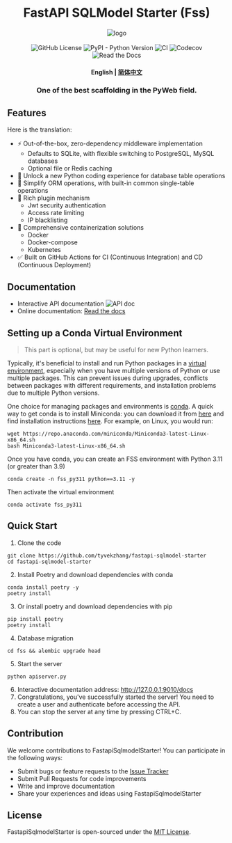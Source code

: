 <div  align="center" style="margin-top: 3%">
   <h1>
     FastAPI SQLModel Starter (Fss)
   </h1>
   <p>
     <img src="https://raw.githubusercontent.com/tyvekzhang/fastapi-sqlmodel-starter/main/docs/source/_static/img/fss.svg" alt="logo" style="vertical-align:middle; margin: 0.5%"/>
   </p>
   <p>
     <img alt="GitHub License" src="https://img.shields.io/github/license/tyvekzhang/fastapi-sqlmodel-starter">
     <img alt="PyPI - Python Version" src="https://img.shields.io/pypi/pyversions/fastapi-sqlmodel-starter">
     <img alt="CI" src="https://github.com/tyvekzhang/fastapi-sqlmodel-starter/actions/workflows/ci.yaml/badge.svg">
     <img alt="Codecov" src="https://img.shields.io/codecov/c/github/tyvekzhang/fastapi-sqlmodel-starter">
     <img alt="Read the Docs" src="https://img.shields.io/readthedocs/fastapi-sqlmodel-starter">
   </p>
   <h4>
      <p>
        <b>English</b> |
        <a href="https://github.com/tyvekzhang/fastapi-sqlmodel-starter/blob/main/README.md">简体中文</a>
     </p>
   </h4>
   <h3>
    One of the best scaffolding in the PyWeb field.
   </h3>
</div>

## Features

Here is the translation:

* ⚡ Out-of-the-box, zero-dependency middleware implementation
   - Defaults to SQLite, with flexible switching to PostgreSQL, MySQL databases
   - Optional file or Redis caching
* 🚢 Unlock a new Python coding experience for database table operations
* 🚀 Simplify ORM operations, with built-in common single-table operations
* 🎨 Rich plugin mechanism
   - Jwt security authentication
   - Access rate limiting
   - IP blacklisting
* 🐋 Comprehensive containerization solutions
  - Docker
  - Docker-compose
  - Kubernetes
* ✅ Built on GitHub Actions for CI (Continuous Integration) and CD (Continuous Deployment)

## Documentation
- Interactive API documentation
  <img alt="API doc"  src="https://raw.githubusercontent.com/tyvekzhang/fastapi-sqlmodel-starter/main/docs/img/api_doc.png">
- Online documentation: [Read the docs](https://fastapi-sqlmodel-starter.readthedocs.io/en/latest/)

## Setting up a Conda Virtual Environment
> This part is optional, but may be useful for new Python learners.

Typically, it's beneficial to install and run Python packages in a [virtual environment](https://docs.python.org/3/glossary.html#term-virtual-environment), especially when you have multiple versions of Python or use multiple packages. This can prevent issues during upgrades, conflicts between packages with different requirements, and installation problems due to multiple Python versions.

One choice for managing packages and environments is [conda](https://conda.io/en/latest/). A quick way to get conda is to install Miniconda: you can download it from [here](https://conda.io/en/latest/miniconda.html) and find installation instructions [here](https://conda.io/projects/conda/en/latest/user-guide/install/index.html#regular-installation). For example, on Linux, you would run:
```shell
wget https://repo.anaconda.com/miniconda/Miniconda3-latest-Linux-x86_64.sh
bash Miniconda3-latest-Linux-x86_64.sh
```
Once you have conda, you can create an FSS environment with Python 3.11 (or greater than 3.9)
```shell
conda create -n fss_py311 python==3.11 -y
```
Then activate the virtual environment
```shell
conda activate fss_py311
```
## Quick Start
1. Clone the code
```shell
git clone https://github.com/tyvekzhang/fastapi-sqlmodel-starter
cd fastapi-sqlmodel-starter
```
2. Install Poetry and download dependencies with conda
```shell
conda install poetry -y
poetry install
```
3. Or install poetry and download dependencies with pip
```shell
pip install poetry
poetry install
```
4. Database migration
```shell
cd fss && alembic upgrade head
```
5. Start the server
```shell
python apiserver.py
```
6. Interactive documentation address: http://127.0.0.1:9010/docs
7. Congratulations, you've successfully started the server! You need to create a user and authenticate before
   accessing the API.
8. You can stop the server at any time by pressing CTRL+C.

## Contribution

We welcome contributions to FastapiSqlmodelStarter! You can participate in the following ways:

- Submit bugs or feature requests to the [Issue Tracker](https://github.com/tyvekzhang/fastapi-sqlmodel-starter/issues)
- Submit Pull Requests for code improvements
- Write and improve documentation
- Share your experiences and ideas using FastapiSqlmodelStarter

## License

FastapiSqlmodelStarter is open-sourced under the [MIT License](https://opensource.org/licenses/MIT).
